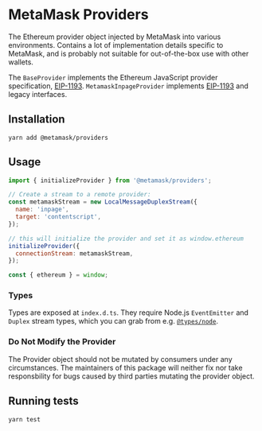 # MetaMask Providers

The Ethereum provider object injected by MetaMask into various environments.
Contains a lot of implementation details specific to MetaMask, and is probably
not suitable for out-of-the-box use with other wallets.

The `BaseProvider` implements the Ethereum JavaScript provider specification, [EIP-1193](https://eips.ethereum.org/EIPS/eip-1193). `MetamaskInpageProvider` implements [EIP-1193](https://eips.ethereum.org/EIPS/eip-1193) and legacy interfaces.

## Installation

`yarn add @metamask/providers`

## Usage

```javascript
import { initializeProvider } from '@metamask/providers';

// Create a stream to a remote provider:
const metamaskStream = new LocalMessageDuplexStream({
  name: 'inpage',
  target: 'contentscript',
});

// this will initialize the provider and set it as window.ethereum
initializeProvider({
  connectionStream: metamaskStream,
});

const { ethereum } = window;
```

### Types

Types are exposed at `index.d.ts`.
They require Node.js `EventEmitter` and `Duplex` stream types, which you can grab from e.g. [`@types/node`](https://npmjs.com/package/@types/node).

### Do Not Modify the Provider

The Provider object should not be mutated by consumers under any circumstances.
The maintainers of this package will neither fix nor take responsbility for bugs caused by third parties mutating the provider object.

## Running tests

```bash
yarn test
```
